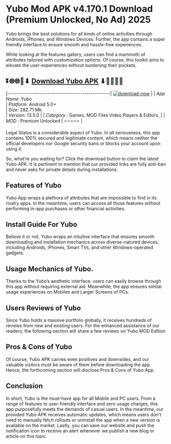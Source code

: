 # Yubo Mod APK v4.170.1 Download (Premium Unlocked, No Ad) 2025


Yubo brings the best solutions for all kinds of online activities through Androids, iPhones, and Windows Devices. Further, the app contains a super friendly interface to ensure smooth and hassle-free experiences.

While looking at the features gallery, users can find a mammoth of attributes tailored with customization options. Of course, this toolkit aims to elevate the user-experiences without burdening their pockets.

## ⏬🌐🌐📌⬇ [Download Yubo APK](https://newsloopy.com/yubo-apk/) ⬇📌🌐🌐⏬

|:-------------------------------------------------:|
[![download-now](https://github.com/user-attachments/assets/22657e67-9d2d-46af-a41a-5d365d2ddc1f)](https://newsloopy.com/yubo-apk/)  |
| *App Name*: Yubo                     
| *Platform*: Android 5.0+                     
| *Size*: 282.71 Mb                                                  
| *Version*: 13.5.0    |
| *Category* : Games, MOD Files Video Players & Editors, |
| *MOD* : Premium Unlocked
| ⭐⭐⭐⭐⭐ |

Legal Status is a considerable aspect of Yubo. In all seriousness, this app contains 100% secured and legitimate content, which means neither the official developers nor Google security bans or blocks your account upon using it. 

So, what’re you waiting for? Click the download button to claim the latest Yubo APK. It is pertinent to mention that our provided links are fully anti-ban and never asks for private details during installations. 

## Features of Yubo

Yubo App wraps a plethora of attributes that are impossible to find in its rivalry apps. In the meantime, users can access all those features without performing in-app purchases or other financial activities.

## Install Guide For Yubo

Believe it or not, Yubo wraps an intuitive interface that ensures smooth downloading and installation mechanics across diverse-natured devices, including Androids, iPhones, Smart TVs, and other Windows-operated gadgets.

## Usage Mechanics of Yubo. 

Thanks to the Yubo’s aesthetic interface, users can easily browse through this app without requiring external aid. Meanwhile, the app ensures similar usage experiences on Mobiles and Larger Screens of PCs.

## Users Reviews of Yubo

Since Yubo holds a massive portfolio globally, it receives hundreds of reviews from new and existing users. For the enhanced assistance of our readers, the following section will share a few reviews on Yubo MOD Edition

## Pros & Cons of Yubo

Of course, Yubo APK carries even positives and downsides, and our valuable visitors must be aware of them before downloading the app. Hence, the forthcoming section will disclose Pros & Cons of Yubo App.

## Conclusion

In short, Yubo is the must-have app for all Mobile and PC users. From a range of features to user-friendly interface and zero usage charges, this app purposefully meets the demands of casual users. In the meantime, our provided Yubo APK receives automatic updates, which means users don't need to manually fetch rollouts or uninstall the app when a new version is available on the market. Lastly, you can save our website and push the notification icon to receive an alert whenever we publish a new blog or article on this topic. 
